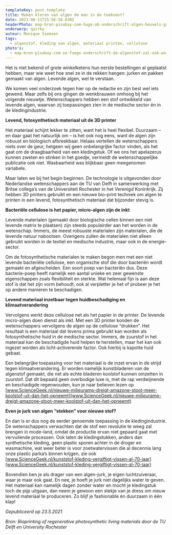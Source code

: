 ```yaml
---
templateKey: post.template
title: Maken kleren van algen de man in de toekomst?
date: 2021-06-11T15:56:58.630Z
headerPhoto: map-bron-pixabay-com-hugo-ob-onderschrift-algen-heuvels-groen-image-img-algen-heuvels-groen-jpg
onderwerp: quirky
auteur: Monique Siemsen
tags:
  - algenstof, kleding van algen, materiaal printen, cellulose
photo's:
  - map-bron-pixabay-com-so-fuego-onderschrift-de-algenstof-zal-ook-worden-ingezet-om-huidwonden-te-genezen-image-img-hand-bloed-wond-jpg
---
```

Het is niet bekend of grote winkelketens hun eerste bestellingen al geplaatst hebben, maar wie weet hoe snel ze in de rekken hangen: jurken en pakken gemaakt van algen. Levende algen, wel te verstaan.

We komen veel onderzoek tegen hier op de redactie en zijn best wel iets gewend. Maar zelfs bij ons gingen de wenkbrauwen omhoog bij het volgende nieuwtje. Wetenschappers hebben een stof ontwikkeld van levende algen, waarvan zij toepassingen zien in de medische sector én in de kledingindustrie.

**Levend, fotosynthetisch materiaal uit de 3D printer**

Het materiaal schijnt lekker te zitten, want het is heel flexibel. Duurzaam – en daar gaat het natuurlijk om – is het ook nog eens, want de algen zijn robuust en biologisch afbreekbaar. Helaas vertellen de wetenschappers niets over de geur, hetgeen wij geen onbelangrijke factor vinden, als het gaat om de draagbaarheid van een kledingstuk. Of we ons het apelazerus kunnen zweten en stinken in het goedje, vermeldt de wetenschappelijke publicatie ook niet. Wasbaarheid was blijkbaar geen meegenomen variabele.

Maar laten we bij het begin beginnen. De technologie is uitgevonden door Nederlandse wetenschappers aan de TU van Delft in samenwerking met Britse collega’s van de Universiteit Rochester in het Verenigd Koninkrijk. Zij hebben 3D printers gebruikt en een nieuwe bio-print techniek om algen te printen in een levend, fotosynthetisch materiaal dat bijzonder stevig is.

**Bacteriële cellulose is het papier, micro-algen zijn de inkt**

Levende materialen (gemaakt door biologische cellen binnen een niet levende matrix te plaatsen) zijn steeds populairder aan het worden in de wetenschap. Immers, de meest robuuste materialen zijn materialen, die de levende natuur nabootsen. Overigens zullen de materialen niet alleen gebruikt worden in de textiel en medische industrie, maar ook in de energie-sector.

Om de fotosynthetische materialen te maken begon men met een niet levende bacteriële cellulose, een organische stof die door bacteriën wordt gemaakt en afgescheiden. Een soort poep van bacteriën dus. Deze bacterie-poep heeft namelijk een aantal unieke en zeer gewenste eigenschappen zoals flexibiliteit en sterkte. Wat helemaal fijn is aan deze stof is dat het zijn vorm behoudt, ook al verpletter je het of probeer je het op andere manieren te beschadigen.

**Levend materiaal inzetbaar tegen huidbeschadiging en klimaatverandering**

Vervolgens werkt deze cellulose net als het papier in de printer. De levende micro-algen doen dienst als inkt. Met een 3D printer konden de wetenschappers vervolgens de algen op de cellulose “drukken”. Het resultaat is een materiaal dat tevens prima gebruikt kan worden als fotosynthetische huid in de medische sector. Immers, de zuurstof in het materiaal kan de beschadigde huid helpen te herstellen, maar het kan ook ingezet worden als licht-activerende factor. Ook hierbij is kapotte huid gebaat.

Een belangrijke toepassing voor het materiaal is de inzet ervan in de strijd tegen klimaatverandering. Er worden namelijk kunstbladeren van de algenstof gemaakt, die net als echte bladeren koolstof kunnen omzetten in zuurstof. Dat dit bepaald geen overbodige luxe is, met de rap verdwijnende en beschadigde regenwouden, kun je naar believen lezen op [www.ScienceGeek.nl/nieuwe-milieuramp-dreigt-amazone-stoot-meer-koolstof-uit-dan-het-opneemt](www.ScienceGeek.nl/nieuwe-milieuramp-dreigt-amazone-stoot-meer-koolstof-uit-dan-het-opneemt)

**Even je jurk van algen “stekken” voor nieuwe stof?**

En dan is er dus nog de eerder genoemde toepassing in de kledingindustrie. De wetenschappers verwachten dat de stof een revolutie te weeg zal brengen in mode-land, omdat de productie ervan niet gepaard gaat met vervuilende processen. Ook laten de kledingstukken, anders dan synthetische kleding, geen plastic sporen achter in de droger en wasmachine, wat weer beter is voor zoetwatervissen die al decennia lang onze plastic parka’s binnen krijgen, zie ook [www.ScienceGeek.nl/kunststof-kleding-vergiftigt-vissen-al-70-jaar](www.ScienceGeek.nl/kunststof-kleding-vergiftigt-vissen-al-70-jaar)

Bovendien ben je als drager van een algen-jurk, je eigen luchtzuiveraar, waar je maar ook gaat. En nee, je hoeft je jurk niet dagelijks water te geven. Het materiaal kan namelijk dagen zonder water en mocht je kledingstuk toch de pijp uitgaan, dan neem je gewoon een stekje van je dress om nieuw levend materiaal te produceren. Zo blijf je fashionable én duurzaam in één klap!

*Gepubliceerd op 23.5.2021*

*Bron: Bioprinting of regenerative photosynthetic living materials door de TU Delft en University Rochester*